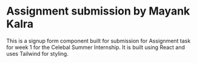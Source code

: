 # Assignment submission by Mayank Kalra

This is a signup form component built for submission for Assignment task for week 1 for the Celebal Summer Internship.
It is built using React and uses Tailwind for styling. 
